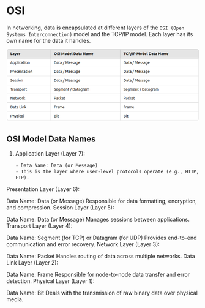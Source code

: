 # OSI

In networking, data is encapsulated at different layers of the `OSI (Open Systems Interconnection)` model and the TCP/IP model. Each layer has its own name for the data it handles.

![layerwise data](image.png)

## OSI Model Data Names

1.  Application Layer (Layer 7):

        - Data Name: Data (or Message)
        - This is the layer where user-level protocols operate (e.g., HTTP, FTP).

Presentation Layer (Layer 6):

Data Name: Data (or Message)
Responsible for data formatting, encryption, and compression.
Session Layer (Layer 5):

Data Name: Data (or Message)
Manages sessions between applications.
Transport Layer (Layer 4):

Data Name: Segment (for TCP) or Datagram (for UDP)
Provides end-to-end communication and error recovery.
Network Layer (Layer 3):

Data Name: Packet
Handles routing of data across multiple networks.
Data Link Layer (Layer 2):

Data Name: Frame
Responsible for node-to-node data transfer and error detection.
Physical Layer (Layer 1):

Data Name: Bit
Deals with the transmission of raw binary data over physical media.
